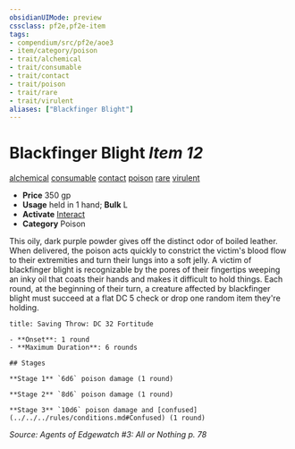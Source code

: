 ```yaml
---
obsidianUIMode: preview
cssclass: pf2e,pf2e-item
tags:
- compendium/src/pf2e/aoe3
- item/category/poison
- trait/alchemical
- trait/consumable
- trait/contact
- trait/poison
- trait/rare
- trait/virulent
aliases: ["Blackfinger Blight"]
---
```

# Blackfinger Blight *Item 12*  
[alchemical](../../../rules/traits/alchemical.md)  [consumable](../../../rules/traits/consumable.md)  [contact](../../../rules/traits/contact.md)  [poison](../../../rules/traits/poison.md)  [rare](../../../rules/traits/rare.md)  [virulent](../../../rules/traits/virulent.md)  

- **Price** 350 gp
- **Usage** held in 1 hand; **Bulk** L
- **Activate** [Interact](../../../rules/actions/interact.md)
- **Category** Poison

This oily, dark purple powder gives off the distinct odor of boiled leather. When delivered, the poison acts quickly to constrict the victim's blood flow to their extremities and turn their lungs into a soft jelly. A victim of blackfinger blight is recognizable by the pores of their fingertips weeping an inky oil that coats their hands and makes it difficult to hold things. Each round, at the beginning of their turn, a creature affected by blackfinger blight must succeed at a flat DC 5 check or drop one random item they're holding.

```ad-inline-affliction
title: Saving Throw: DC 32 Fortitude

- **Onset**: 1 round
- **Maximum Duration**: 6 rounds

## Stages

**Stage 1** `6d6` poison damage (1 round)

**Stage 2** `8d6` poison damage (1 round)

**Stage 3** `10d6` poison damage and [confused](../../../rules/conditions.md#Confused) (1 round)
```

*Source: Agents of Edgewatch #3: All or Nothing p. 78*
